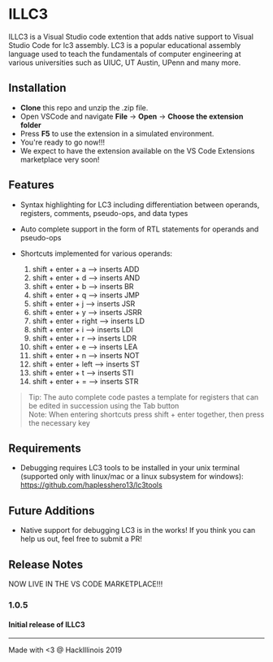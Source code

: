 # ILLC3 

ILLC3 is a Visual Studio code extention that adds native support to Visual Studio Code for lc3 assembly. 
LC3 is a popular educational assembly language used to teach the fundamentals of computer engineering at various universities such as UIUC, UT Austin, UPenn and many more.

## Installation

* **Clone** this repo and unzip the .zip file.
* Open VSCode and navigate **File** &rarr; **Open** &rarr; **Choose the extension folder**
* Press **F5** to use the extension in a simulated environment.
* You're ready to go now!!!
* We expect to have the extension available on the VS Code Extensions marketplace very soon!

## Features

* Syntax highlighting for LC3 including differentiation between operands, registers, comments, pseudo-ops, and data types

* Auto complete support in the form of RTL statements for operands and pseudo-ops  



* Shortcuts implemented for various operands:
    1. shift + enter + a     --> inserts ADD
    2. shift + enter + d     --> inserts AND
    3. shift + enter + b     --> inserts BR
    4. shift + enter + q     --> inserts JMP
    5. shift + enter + j     --> inserts JSR
    6. shift + enter + y     --> inserts JSRR
    7. shift + enter + right --> inserts LD
    8. shift + enter + i     --> inserts LDI 
    9. shift + enter + r     --> inserts LDR
   10. shift + enter + e     --> inserts LEA
   11. shift + enter + n     --> inserts NOT
   12. shift + enter + left  --> inserts ST
   13. shift + enter + t     --> inserts STI
   14. shift + enter + =     --> inserts STR
> Tip: The auto complete code pastes a template for registers that can be edited in succession using the Tab button <br>
> Note: When entering shortcuts press shift + enter together, then press the necessary key
## Requirements

* Debugging requires LC3 tools to be installed in your unix terminal (supported only with linux/mac or a linux subsystem for windows): https://github.com/haplesshero13/lc3tools

## Future Additions
* Native support for debugging LC3 is in the works! If you think you can help us out, feel free to submit a PR!

## Release Notes
NOW LIVE IN THE VS CODE MARKETPLACE!!!

### 1.0.5

#### Initial release of ILLC3

-----------------------------------------------------------------------------------------------------------

Made with <3 @ HackIllinois 2019

